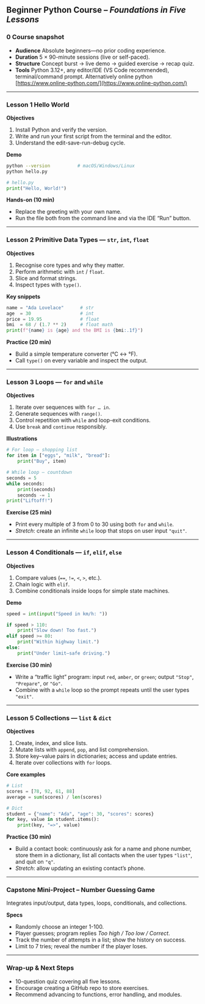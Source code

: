 ## Beginner Python Course – *Foundations in Five Lessons*

### 0  Course snapshot

* **Audience**  Absolute beginners—no prior coding experience.
* **Duration**  5 × 90-minute sessions (live or self-paced).
* **Structure**  Concept burst → live demo → guided exercise → recap quiz.
* **Tools**  Python 3.12+, any editor/IDE (VS Code recommended), terminal/command prompt. Alternatively online python [https://www.online-python.com/](https://www.online-python.com/)

---

### Lesson 1  Hello World

**Objectives**

1. Install Python and verify the version.
2. Write and run your first script from the terminal and the editor.
3. Understand the edit-save-run-debug cycle.

**Demo**

```bash
python --version          # macOS/Windows/Linux
python hello.py
```

```python
# hello.py
print("Hello, World!")
```

**Hands-on (10 min)**

* Replace the greeting with your own name.
* Run the file both from the command line and via the IDE “Run” button.

---

### Lesson 2  Primitive Data Types — `str`, `int`, `float`

**Objectives**

1. Recognise core types and why they matter.
2. Perform arithmetic with `int` / `float`.
3. Slice and format strings.
4. Inspect types with `type()`.

**Key snippets**

```python
name = "Ada Lovelace"      # str
age  = 30                  # int
price = 19.95              # float
bmi  = 68 / (1.7 ** 2)     # float math
print(f"{name} is {age} and the BMI is {bmi:.1f}")
```

**Practice (20 min)**

* Build a simple temperature converter (°C ↔ °F).
* Call `type()` on every variable and inspect the output.

---

### Lesson 3  Loops — `for` and `while`

**Objectives**

1. Iterate over sequences with `for … in`.
2. Generate sequences with `range()`.
3. Control repetition with `while` and loop-exit conditions.
4. Use `break` and `continue` responsibly.

**Illustrations**

```python
# For loop – shopping list
for item in ["eggs", "milk", "bread"]:
    print("Buy", item)

# While loop – countdown
seconds = 5
while seconds:
    print(seconds)
    seconds -= 1
print("Liftoff!")
```

**Exercise (25 min)**

* Print every multiple of 3 from 0 to 30 using both `for` and `while`.
* *Stretch*: create an infinite `while` loop that stops on user input `"quit"`.

---

### Lesson 4  Conditionals — `if`, `elif`, `else`

**Objectives**

1. Compare values (`==`, `!=`, `<`, `>`, etc.).
2. Chain logic with `elif`.
3. Combine conditionals inside loops for simple state machines.

**Demo**

```python
speed = int(input("Speed in km/h: "))

if speed > 110:
    print("Slow down! Too fast.")
elif speed >= 80:
    print("Within highway limit.")
else:
    print("Under limit—safe driving.")
```

**Exercise (30 min)**

* Write a “traffic light” program: input `red`, `amber`, or `green`; output `"Stop"`, `"Prepare"`, or `"Go"`.
* Combine with a `while` loop so the prompt repeats until the user types `"exit"`.

---

### Lesson 5  Collections — `list` & `dict`

**Objectives**

1. Create, index, and slice lists.
2. Mutate lists with `append`, `pop`, and list comprehension.
3. Store key–value pairs in dictionaries; access and update entries.
4. Iterate over collections with `for` loops.

**Core examples**

```python
# List
scores = [78, 92, 61, 88]
average = sum(scores) / len(scores)

# Dict
student = {"name": "Ada", "age": 30, "scores": scores}
for key, value in student.items():
    print(key, "=>", value)
```

**Practice (30 min)**

* Build a contact book: continuously ask for a name and phone number, store them in a dictionary, list all contacts when the user types `"list"`, and quit on `"q"`.
* *Stretch*: allow updating an existing contact’s phone.

---

### Capstone Mini-Project – **Number Guessing Game**

Integrates input/output, data types, loops, conditionals, and collections.

**Specs**

* Randomly choose an integer 1-100.
* Player guesses; program replies *Too high / Too low / Correct*.
* Track the number of attempts in a list; show the history on success.
* Limit to 7 tries; reveal the number if the player loses.

---

### Wrap-up & Next Steps

* 10-question quiz covering all five lessons.
* Encourage creating a GitHub repo to store exercises.
* Recommend advancing to functions, error handling, and modules.